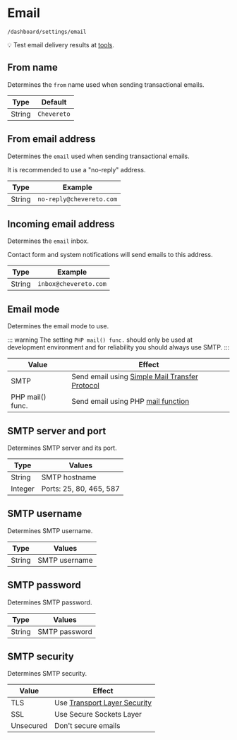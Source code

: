 # Email

`/dashboard/settings/email`

💡 Test email delivery results at [tools](./tools.md#send-test-email).

## From name

Determines the `from` name used when sending transactional emails.

| Type   | Default     |
| ------ | ----------- |
| String | `Chevereto` |

## From email address

Determines the `email` used when sending transactional emails.

It is recommended to use a "no-reply" address.

| Type   | Example                  |
| ------ | ------------------------ |
| String | `no-reply@chevereto.com` |

## Incoming email address

Determines the `email` inbox.

Contact form and system notifications will send emails to this address.

| Type   | Example               |
| ------ | --------------------- |
| String | `inbox@chevereto.com` |

## Email mode

Determines the email mode to use.

::: warning
The setting `PHP mail() func.` should only be used at development environment and for reliability you should always use SMTP.
:::

| Value            | Effect                                                                                                        |
| ---------------- | ------------------------------------------------------------------------------------------------------------- |
| SMTP             | Send email using [Simple Mail Transfer Protocol](https://en.wikipedia.org/wiki/Simple_Mail_Transfer_Protocol) |
| PHP mail() func. | Send email using PHP [mail function](https://www.php.net/manual/en/function.mail.php)                         |

## SMTP server and port

Determines SMTP server and its port.

| Type    | Values                  |
| ------- | ----------------------- |
| String  | SMTP hostname           |
| Integer | Ports: 25, 80, 465, 587 |

## SMTP username

Determines SMTP username.

| Type   | Values        |
| ------ | ------------- |
| String | SMTP username |

## SMTP password

Determines SMTP password.

| Type   | Values        |
| ------ | ------------- |
| String | SMTP password |

## SMTP security

Determines SMTP security.

| Value     | Effect                                                                                 |
| --------- | -------------------------------------------------------------------------------------- |
| TLS       | Use [Transport Layer Security](https://en.wikipedia.org/wiki/Transport_Layer_Security) |
| SSL       | Use Secure Sockets Layer                                                               |
| Unsecured | Don't secure emails                                                                    |
